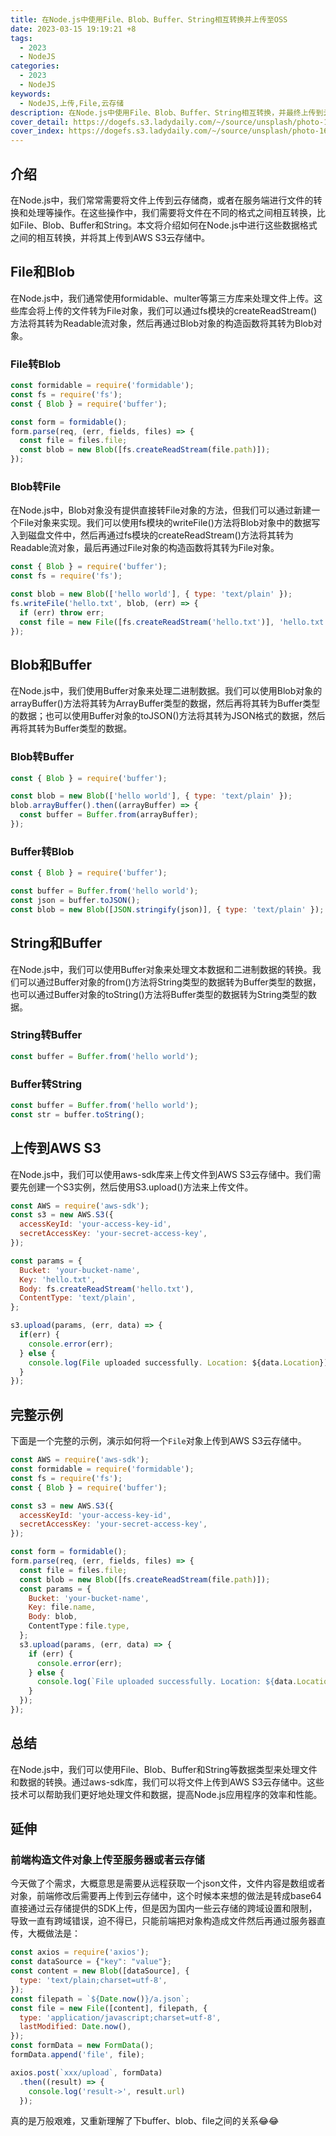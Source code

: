 ```yaml
---
title: 在Node.js中使用File、Blob、Buffer、String相互转换并上传至OSS
date: 2023-03-15 19:19:21 +8
tags:
  - 2023
  - NodeJS
categories:
  - 2023
  - NodeJS
keywords:
  - NodeJS,上传,File,云存储
description: 在Node.js中使用File、Blob、Buffer、String相互转换，并最终上传到云存储商的流程
cover_detail: https://dogefs.s3.ladydaily.com/~/source/unsplash/photo-1678845530054-0268510ebc25?ixlib=rb-4.0.3&ixid=MnwxMjA3fDB8MHxlZGl0b3JpYWwtZmVlZHw2fHx8ZW58MHx8fHw%3D&auto=format&fit=crop&w=800&q=80
cover_index: https://dogefs.s3.ladydaily.com/~/source/unsplash/photo-1678845530054-0268510ebc25?ixlib=rb-4.0.3&ixid=MnwxMjA3fDB8MHxlZGl0b3JpYWwtZmVlZHw2fHx8ZW58MHx8fHw%3D&auto=format&fit=crop&w=800&q=80
---
```


## 介绍
在Node.js中，我们常常需要将文件上传到云存储商，或者在服务端进行文件的转换和处理等操作。在这些操作中，我们需要将文件在不同的格式之间相互转换，比如File、Blob、Buffer和String。本文将介绍如何在Node.js中进行这些数据格式之间的相互转换，并将其上传到AWS S3云存储中。

## File和Blob

在Node.js中，我们通常使用formidable、multer等第三方库来处理文件上传。这些库会将上传的文件转为File对象，我们可以通过fs模块的createReadStream()方法将其转为Readable流对象，然后再通过Blob对象的构造函数将其转为Blob对象。

### File转Blob

```javascript
const formidable = require('formidable');
const fs = require('fs');
const { Blob } = require('buffer');

const form = formidable();
form.parse(req, (err, fields, files) => {
  const file = files.file;
  const blob = new Blob([fs.createReadStream(file.path)]);
});
```

### Blob转File
在Node.js中，Blob对象没有提供直接转File对象的方法，但我们可以通过新建一个File对象来实现。我们可以使用fs模块的writeFile()方法将Blob对象中的数据写入到磁盘文件中，然后再通过fs模块的createReadStream()方法将其转为Readable流对象，最后再通过File对象的构造函数将其转为File对象。

```javascript
const { Blob } = require('buffer');
const fs = require('fs');

const blob = new Blob(['hello world'], { type: 'text/plain' });
fs.writeFile('hello.txt', blob, (err) => {
  if (err) throw err;
  const file = new File([fs.createReadStream('hello.txt')], 'hello.txt', { type: 'text/plain' });
});
```

## Blob和Buffer

在Node.js中，我们使用Buffer对象来处理二进制数据。我们可以使用Blob对象的arrayBuffer()方法将其转为ArrayBuffer类型的数据，然后再将其转为Buffer类型的数据；也可以使用Buffer对象的toJSON()方法将其转为JSON格式的数据，然后再将其转为Buffer类型的数据。

### Blob转Buffer

```javascript
const { Blob } = require('buffer');

const blob = new Blob(['hello world'], { type: 'text/plain' });
blob.arrayBuffer().then((arrayBuffer) => {
  const buffer = Buffer.from(arrayBuffer);
});
```

### Buffer转Blob

```javascript
const { Blob } = require('buffer');

const buffer = Buffer.from('hello world');
const json = buffer.toJSON();
const blob = new Blob([JSON.stringify(json)], { type: 'text/plain' });
```

## String和Buffer

在Node.js中，我们可以使用Buffer对象来处理文本数据和二进制数据的转换。我们可以通过Buffer对象的from()方法将String类型的数据转为Buffer类型的数据，也可以通过Buffer对象的toString()方法将Buffer类型的数据转为String类型的数据。

### String转Buffer

```javascript
const buffer = Buffer.from('hello world');
```

### Buffer转String

```javascript
const buffer = Buffer.from('hello world');
const str = buffer.toString();
```

## 上传到AWS S3
在Node.js中，我们可以使用aws-sdk库来上传文件到AWS S3云存储中。我们需要先创建一个S3实例，然后使用S3.upload()方法来上传文件。

```javascript
const AWS = require('aws-sdk');
const s3 = new AWS.S3({
  accessKeyId: 'your-access-key-id',
  secretAccessKey: 'your-secret-access-key',
});

const params = {
  Bucket: 'your-bucket-name',
  Key: 'hello.txt',
  Body: fs.createReadStream('hello.txt'),
  ContentType: 'text/plain',
};

s3.upload(params, (err, data) => {
  if(err) {
    console.error(err);
  } else {
    console.log(File uploaded successfully. Location: ${data.Location});
  }
});

```

## 完整示例

下面是一个完整的示例，演示如何将一个`File`对象上传到AWS S3云存储中。

```javascript
const AWS = require('aws-sdk');
const formidable = require('formidable');
const fs = require('fs');
const { Blob } = require('buffer');

const s3 = new AWS.S3({
  accessKeyId: 'your-access-key-id',
  secretAccessKey: 'your-secret-access-key',
});

const form = formidable();
form.parse(req, (err, fields, files) => {
  const file = files.file;
  const blob = new Blob([fs.createReadStream(file.path)]);
  const params = {
    Bucket: 'your-bucket-name',
    Key: file.name,
    Body: blob,
    ContentType：file.type,
  };
  s3.upload(params, (err, data) => {
    if (err) {
      console.error(err);
    } else {
      console.log(`File uploaded successfully. Location: ${data.Location}`);
    }
  });
});
```

## 总结

在Node.js中，我们可以使用File、Blob、Buffer和String等数据类型来处理文件和数据的转换。通过aws-sdk库，我们可以将文件上传到AWS S3云存储中。这些技术可以帮助我们更好地处理文件和数据，提高Node.js应用程序的效率和性能。

## 延伸

### 前端构造文件对象上传至服务器或者云存储

今天做了个需求，大概意思是需要从远程获取一个json文件，文件内容是数组或者对象，前端修改后需要再上传到云存储中，这个时候本来想的做法是转成base64直接通过云存储提供的SDK上传，但是因为国内一些云存储的跨域设置和限制，导致一直有跨域错误，迫不得已，只能前端把对象构造成文件然后再通过服务器直传，大概做法是：

```javascript
const axios = require('axios');
const dataSource = {"key": "value"};
const content = new Blob([dataSource], {
  type: 'text/plain;charset=utf-8',
});
const filepath = `${Date.now()}/a.json`;
const file = new File([content], filepath, {
  type: 'application/javascript;charset=utf-8',
  lastModified: Date.now(),
});
const formData = new FormData();
formData.append('file', file);

axios.post(`xxx/upload`, formData)
  .then((result) => {
    console.log('result->', result.url)
  });

```

真的是万般艰难，又重新理解了下buffer、blob、file之间的关系😂😂